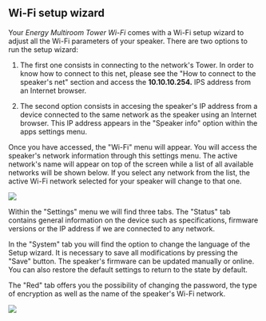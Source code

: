 ## Wi-Fi setup wizard

Your *Energy Multiroom Tower Wi-Fi* comes with a Wi-Fi setup wizard to adjust all the Wi-Fi parameters of your speaker.
There are two options to run the setup wizard: 

1. The first one consists in connecting to the network's Tower. In order to know how to connect to this net, please see the "How to connect to the speaker's net" section and access the <b>10.10.10.254.</b> IPS address from an Internet browser.

2. The second option consists in accesing the speaker's IP address from a device connected to the same network as the speaker using an Internet browser. This IP address appears in the "Speaker info" option within the apps settings menu.

Once you have accessed, the "Wi-Fi" menu will appear. You will access the speaker's network information through this settings menu. The active network's name will appear on top of the screen while a list of all available networks will be shown below. If you select any network from the list, the active Wi-Fi network selected for your speaker will change to that one.

![](http://static.energysistem.com/images/manuals/42677/56ebd4a5124ee.jpg)
  
Within the "Settings" menu we will find three tabs. The "Status" tab contains general information on the device such as specifications, firmware versions or the IP address if we are connected to any network. 
  
In the "System" tab you will find the option to change the language of the Setup wizard. It is necessary to save all modifications by pressing the "Save" button. The speaker's firmware can be updated manually or online. You can also restore the default settings to return to the state by default.

The "Red" tab offers you the possibility of changing the password, the type of encryption as well as the name of the speaker's Wi-Fi network.

![](http://static.energysistem.com/images/manuals/42677/56ebd4a1708e3.jpg)

